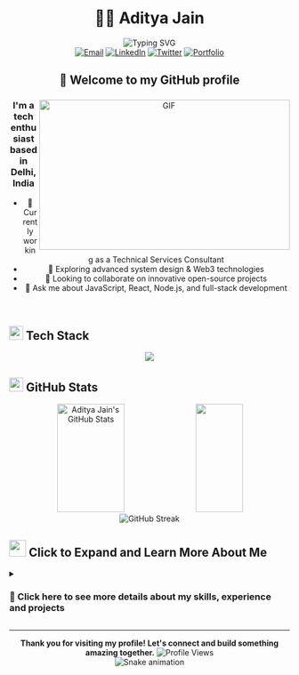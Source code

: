 # <div align="center">👨‍💻 Aditya Jain</div>

<div align="center">
  <img src="https://readme-typing-svg.herokuapp.com?font=Fira+Code&weight=500&size=25&pause=1000&color=3EAAED&center=true&vCenter=true&random=false&width=435&lines=Full-Stack+Developer;Technical+Services+Consultant;Open+Source+Enthusiast;Continuous+Learner" alt="Typing SVG" />
</div>

<div align="center">
  <a href="mailto:your-email@example.com"><img src="https://img.shields.io/badge/Email-D14836?style=for-the-badge&logo=gmail&logoColor=white" alt="Email" /></a>
  <a href="https://www.linkedin.com/in/your-linkedin/"><img src="https://img.shields.io/badge/LinkedIn-0077B5?style=for-the-badge&logo=linkedin&logoColor=white" alt="LinkedIn" /></a>
  <a href="https://twitter.com/your-twitter"><img src="https://img.shields.io/badge/Twitter-1DA1F2?style=for-the-badge&logo=twitter&logoColor=white" alt="Twitter" /></a>
  <a href="https://your-portfolio.com"><img src="https://img.shields.io/badge/Portfolio-1F4037?style=for-the-badge&logo=safari&logoColor=white" alt="Portfolio" /></a>
</div>

## <div align="center">👋 Welcome to my GitHub profile</div>

<div align="center">
<img align="right" height="270px" width="450px" alt="GIF" src="https://raw.githubusercontent.com/Adam-pw/Adam-pw/main/animation_500_kxa883sd.gif" />

### I'm a tech enthusiast based in Delhi, India

- 🔭 Currently working as a Technical Services Consultant
- 🌱 Exploring advanced system design & Web3 technologies
- 👯 Looking to collaborate on innovative open-source projects
- 💬 Ask me about JavaScript, React, Node.js, and full-stack development
</div>

<br>

## <img src="https://media2.giphy.com/media/QssGEmpkyEOhBCb7e1/giphy.gif?cid=ecf05e47a0n3gi1bfqntqmob8g9aid1oyj2wr3ds3mg700bl&rid=giphy.gif" width="25"> <b>Tech Stack</b>

<p align="center">
  <a href="https://skillicons.dev">
    <img src="https://skillicons.dev/icons?i=js,ts,react,nextjs,nodejs,express,html,css,tailwind,mongodb,postgres,aws,docker,git,figma&perline=5" />
  </a>
</p>

## <img src="https://media.giphy.com/media/iY8CRBdQXODJSCERIr/giphy.gif" width="25"> <b>GitHub Stats</b>

<div align="center">
  <img width="49%" height="195px" src="https://github-readme-stats.vercel.app/api?username=AdityaJain94&show_icons=true&count_private=true&hide_border=true&title_color=3EAAED&icon_color=3EAAED&text_color=c9d1d9&bg_color=0d1117" alt="Aditya Jain's GitHub Stats" /> 
  <img width="41%" height="195px" src="https://github-readme-stats.vercel.app/api/top-langs/?username=AdityaJain94&layout=compact&hide_border=true&title_color=3EAAED&text_color=c9d1d9&bg_color=0d1117" />
</div>

<div align="center">
  <img src="https://github-readme-streak-stats.herokuapp.com/?user=AdityaJain94&theme=tokyonight&hide_border=true" alt="GitHub Streak" />
</div>

## <img src="https://media.giphy.com/media/VgCDAzcKvsR6OM0uWg/giphy.gif" width="30"> **Click to Expand and Learn More About Me**
<details>
<summary><h3>🔎 Click here to see more details about my skills, experience and projects</h3></summary>

### 🌐 Languages
| Language | Proficiency |
|----------|-------------|
| English  | Fluent      |
| French   | Intermediate|
| Russian  | Beginner    |
| Hindi    | Native      |

### 📚 What I'm Learning
- Advanced system design patterns
- Web3 & blockchain development
- AI/ML integration in web applications
- Cloud architecture optimization

### 💼 Professional Experience
```javascript
const experience = {
  current: {
    title: "Technical Services Consultant",
    focus: "Full-Stack Development",
    technologies: ["React", "Node.js", "TypeScript", "AWS"]
  },
  skills: {
    frontend: ["React", "Angular", "Next.js", "TailwindCSS"],
    backend: ["Node.js", "Express", "MongoDB", "PostgreSQL"],
    devOps: ["Docker", "Kubernetes", "CI/CD", "AWS"]
  }
};
```

### 🏆 Projects & Achievements
- Built a custom full-stack SaaS platform for a startup
- Contributed to multiple open-source projects
- Developed an automated deployment pipeline reducing downtime by 30%
- Created a real-time collaborative tool using WebSockets

### 📝 Featured Blog Posts
- [How I Optimized Database Performance by 200%](https://your-blog.com)
- [The Future of Web Development in 2025](https://your-blog.com)
- [Best Practices for Secure API Development](https://your-blog.com)

### 🤝 Open for
- Open source collaboration
- Technical writing opportunities
- Mentorship and knowledge sharing
- Interesting project ideas
</details>

---

<div align="center">
  <b>Thank you for visiting my profile! Let's connect and build something amazing together.</b>
  
  <img src="https://visitor-badge.laobi.icu/badge?page_id=AdityaJain94.AdityaJain94" alt="Profile Views"/>
</div>

<!-- Snake animation -->
<div align="center">
  <img src="https://github.com/AdityaJain94/AdityaJain94/blob/output/github-contribution-grid-snake.svg" alt="Snake animation" />
</div> 
